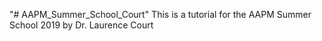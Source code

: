 "# AAPM_Summer_School_Court" 
This is a tutorial for the AAPM Summer School 2019 by Dr. Laurence Court
